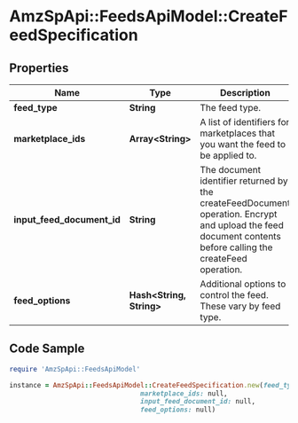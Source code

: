 # AmzSpApi::FeedsApiModel::CreateFeedSpecification

## Properties

Name | Type | Description | Notes
------------ | ------------- | ------------- | -------------
**feed_type** | **String** | The feed type. | 
**marketplace_ids** | **Array&lt;String&gt;** | A list of identifiers for marketplaces that you want the feed to be applied to. | 
**input_feed_document_id** | **String** | The document identifier returned by the createFeedDocument operation. Encrypt and upload the feed document contents before calling the createFeed operation. | 
**feed_options** | **Hash&lt;String, String&gt;** | Additional options to control the feed. These vary by feed type. | [optional] 

## Code Sample

```ruby
require 'AmzSpApi::FeedsApiModel'

instance = AmzSpApi::FeedsApiModel::CreateFeedSpecification.new(feed_type: null,
                                 marketplace_ids: null,
                                 input_feed_document_id: null,
                                 feed_options: null)
```


